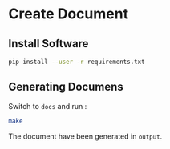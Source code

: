 # Create Document

## Install Software 

```bash
pip install --user -r requirements.txt

```

## Generating Documens

Switch to `docs` and run :

```bash
make
```

The document have been generated in `output`.

